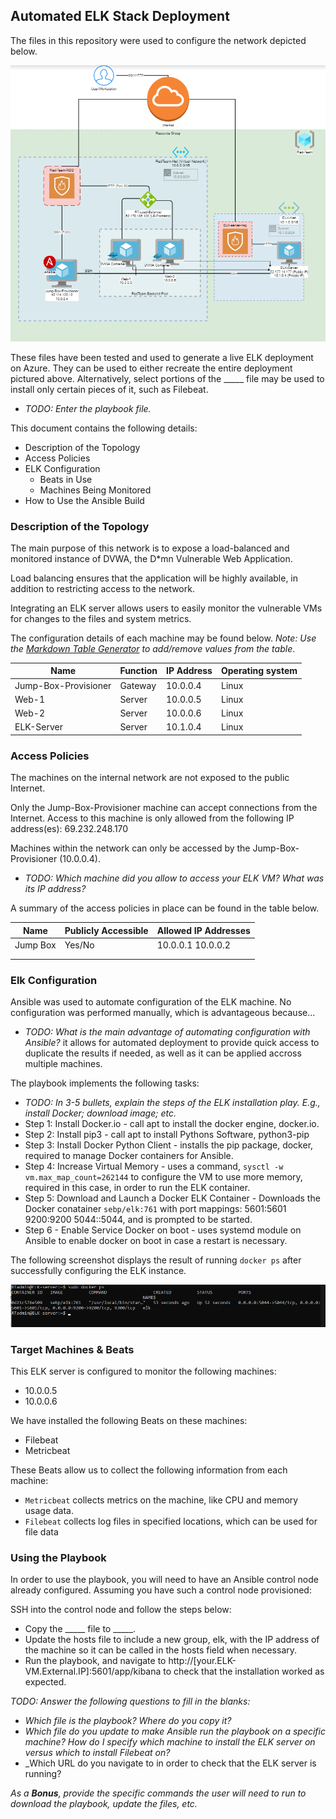 ## Automated ELK Stack Deployment

The files in this repository were used to configure the network depicted below.

![Network Diagram](https://github.com/Bayrans/ELK-Server-Setup-Project/blob/main/Images/Network-Diagram-ELK.png "Network Diagram")

These files have been tested and used to generate a live ELK deployment on Azure. They can be used to either recreate the entire deployment pictured above. Alternatively, select portions of the _____ file may be used to install only certain pieces of it, such as Filebeat.

  - _TODO: Enter the playbook file._

This document contains the following details:
- Description of the Topology
- Access Policies
- ELK Configuration
  - Beats in Use
  - Machines Being Monitored
- How to Use the Ansible Build


### Description of the Topology

The main purpose of this network is to expose a load-balanced and monitored instance of DVWA, the D*mn Vulnerable Web Application.

Load balancing ensures that the application will be highly available, in addition to restricting access to the network.

Integrating an ELK server allows users to easily monitor the vulnerable VMs for changes to the files and system metrics.


The configuration details of each machine may be found below.
_Note: Use the [Markdown Table Generator](http://www.tablesgenerator.com/markdown_tables) to add/remove values from the table_.

| Name                 | Function | IP Address | Operating system |
|----------------------|----------|------------|------------------|
| Jump-Box-Provisioner | Gateway  | 10.0.0.4   | Linux            |
| Web-1                | Server   | 10.0.0.5   | Linux            |
| Web-2                | Server   | 10.0.0.6   | Linux            |
| ELK-Server           | Server   | 10.1.0.4   | Linux            |

### Access Policies

The machines on the internal network are not exposed to the public Internet. 

Only the Jump-Box-Provisioner machine can accept connections from the Internet. Access to this machine is only allowed from the following IP address(es): 69.232.248.170


Machines within the network can only be accessed by the Jump-Box-Provisioner (10.0.0.4).
- _TODO: Which machine did you allow to access your ELK VM? What was its IP address?_

A summary of the access policies in place can be found in the table below.

| Name     | Publicly Accessible | Allowed IP Addresses |
|----------|---------------------|----------------------|
| Jump Box | Yes/No              | 10.0.0.1 10.0.0.2    |
|          |                     |                      |
|          |                     |                      |

### Elk Configuration

Ansible was used to automate configuration of the ELK machine. No configuration was performed manually, which is advantageous because...
- _TODO: What is the main advantage of automating configuration with Ansible?_
it allows for automated deployment to provide quick access to duplicate the results if needed, as well as it can be applied accross multiple machines.

The playbook implements the following tasks:
- _TODO: In 3-5 bullets, explain the steps of the ELK installation play. E.g., install Docker; download image; etc._
- Step 1: Install Docker.io - call apt to install the docker engine, docker.io.
- Step 2: Install pip3 - call apt to install Pythons Software, python3-pip
- Step 3: Install Docker Python Client - installs the pip package, docker, required to manage Docker containers for Ansible.
- Step 4: Increase Virtual Memory - uses a command, `sysctl -w vm.max_map_count=262144` to configure the VM to use more memory, required in this case, in order to run the ELK container.
- Step 5: Download and Launch a Docker ELK Container - Downloads the Docker conatainer `sebp/elk:761` with port mappings: 5601:5601 9200:9200 5044::5044, and is prompted to be started.
- Step 6 - Enable Service Docker on boot - uses systemd module on Ansible to enable docker on boot in case a restart is necessary.


The following screenshot displays the result of running `docker ps` after successfully configuring the ELK instance.

![docker-ps](https://github.com/Bayrans/ELK-Server-Setup-Project/blob/main/Images/doccker-ps-output.png "docker-ps output")
### Target Machines & Beats
This ELK server is configured to monitor the following machines:
- 10.0.0.5
- 10.0.0.6

We have installed the following Beats on these machines:
- Filebeat
- Metricbeat

These Beats allow us to collect the following information from each machine:
- `Metricbeat` collects metrics on the machine, like CPU and memory usage data.
- `Filebeat` collects log files in specified locations, which can be used for file data  

### Using the Playbook
In order to use the playbook, you will need to have an Ansible control node already configured. Assuming you have such a control node provisioned: 

SSH into the control node and follow the steps below:
- Copy the _____ file to _____.
- Update the hosts file to include a new group, elk, with the IP address of the machine so it can be called in the hosts field when necessary.
- Run the playbook, and navigate to http://[your.ELK-VM.External.IP]:5601/app/kibana to check that the installation worked as expected.

_TODO: Answer the following questions to fill in the blanks:_
- _Which file is the playbook? Where do you copy it?_
- _Which file do you update to make Ansible run the playbook on a specific machine? How do I specify which machine to install the ELK server on versus which to install Filebeat on?_
- _Which URL do you navigate to in order to check that the ELK server is running?

_As a **Bonus**, provide the specific commands the user will need to run to download the playbook, update the files, etc._
